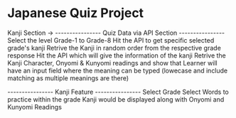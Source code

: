 # Japanese Quiz Project

Kanji Section ->
---------------- Quiz Data via API Section ----------------
Select the level Grade-1 to Grade-8
Hit the API to get specific selected grade's kanji
Retrive the Kanji in random order from the respective grade response
Hit the API which will give the information of the kanji
Retrive the Kanji Character, Onyomi & Kunyomi readings and show that
Learner will have an input field where the meaning can be typed (lowecase and include matching as multiple meanings are there)

---------------- Kanji Feature ----------------
Select Grade
Select Words to practice within the grade
Kanji would be displayed along with Onyomi and Kunyomi Readings
